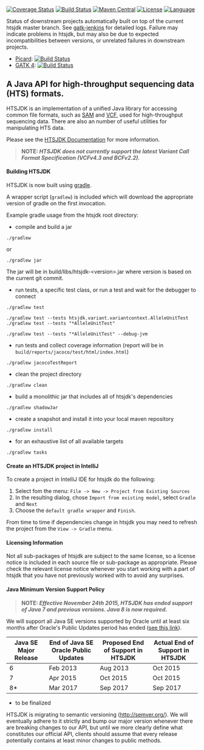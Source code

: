 [![Coverage Status](https://coveralls.io/repos/github/samtools/htsjdk/badge.svg?branch=master)](https://coveralls.io/github/samtools/htsjdk?branch=master)
[![Build Status](https://travis-ci.org/samtools/htsjdk.svg?branch=master)](https://travis-ci.org/samtools/htsjdk)
[![Maven Central](https://maven-badges.herokuapp.com/maven-central/com.github.samtools/htsjdk/badge.svg)](http://search.maven.org/#search%7Cga%7C1%7Cg%3A%22com.github.samtools%22%20AND%20a%3A%22htsjdk%22)
[![License](http://img.shields.io/badge/license-MIT-blue.svg)](https://github.com/samtools/htsjdk)
[![Language](http://img.shields.io/badge/language-java-brightgreen.svg)](https://www.java.com/)

Status of downstream projects automatically built on top of the current htsjdk master branch. See [gatk-jenkins](https://gatk-jenkins.broadinstitute.org/view/HTSJDK%20Release%20Tests/) for detailed logs. Failure may indicate problems  in htsjdk, but may also be due to expected incompatibilities between versions, or unrelated failures in downstream projects.
- [Picard](https://github.com/broadinstitute/picard):  [![Build Status](https://gatk-jenkins.broadinstitute.org/buildStatus/icon?job=picard-on-htsjdk-master)](https://gatk-jenkins.broadinstitute.org/job/picard-on-htsjdk-master/)
- [GATK 4](https://github.com/broadinstitute/gatk): [![Build Status](https://gatk-jenkins.broadinstitute.org/buildStatus/icon?job=gatk-on-htsjdk-master)](https://gatk-jenkins.broadinstitute.org/job/gatk-on-htsjdk-master/)

## A Java API for high-throughput sequencing data (HTS) formats.  

HTSJDK is an implementation of a unified Java library for accessing
common file formats, such as [SAM][1] and [VCF][2], used for high-throughput
sequencing data.  There are also an number of useful utilities for 
manipulating HTS data.

Please see the [HTSJDK Documentation](http://samtools.github.io/htsjdk) for more information.

> **NOTE: _HTSJDK does not currently support the latest Variant Call Format Specification (VCFv4.3 and BCFv2.2)._**

#### Building HTSJDK

HTSJDK is now built using [gradle](http://gradle.org/).

A wrapper script (`gradlew`) is included which will download the appropriate version of gradle on the first invocation.

Example gradle usage from the htsjdk root directory:
 - compile and build a jar 
 ```
 ./gradlew
 ```
 or
 ```
 ./gradlew jar
 ```
 The jar will be in build/libs/htsjdk-\<version\>.jar where version is based on the current git commit.

 - run tests, a specific test class, or run a test and wait for the debugger to connect
 ```
 ./gradlew test

 ./gradlew test --tests htsjdk.variant.variantcontext.AlleleUnitTest
 ./gradlew test --tests "*AlleleUnitTest"

 ./gradlew test --tests "*AlleleUnitTest" --debug-jvm
 ```

- run tests and collect coverage information (report will be in `build/reports/jacoco/test/html/index.html`)
```
./gradlew jacocoTestReport
```

 - clean the project directory
 ```
 ./gradlew clean
 ```

 - build a monolithic jar that includes all of htsjdk's dependencies
 ```
 ./gradlew shadowJar
 ```
 
 - create a snapshot and install it into your local maven repository
 ```
 ./gradlew install
 ```

 - for an exhaustive list of all available targets
 ```
 ./gradlew tasks
 ```

#### Create an HTSJDK project in IntelliJ
To create a project in IntelliJ IDE for htsjdk do the following:

1. Select fom the menu: `File -> New -> Project from Existing Sources`
2. In the resulting dialog, chose `Import from existing model`, select `Gradle` and `Next`
3. Choose the `default gradle wrapper` and `Finish`.

From time to time if dependencies change in htsjdk you may need to refresh the project from the `View -> Gradle` menu.

#### Licensing Information

Not all sub-packages of htsjdk are subject to the same license, so a license notice is included in each source file or sub-package as appropriate. Please check the relevant license notice whenever you start working with a part of htsjdk that you have not previously worked with to avoid any surprises. 

#### Java Minimum Version Support Policy

> **NOTE: _Effective November 24th 2015, HTSJDK has ended support of Java 7 and previous versions. Java 8 is now required_.**

We will support all Java SE versions supported by Oracle until at least six months after Oracle's Public Updates period has ended ([see this link](http://www.oracle.com/technetwork/java/eol-135779.html)).

Java SE Major Release | End of Java SE Oracle Public Updates | Proposed End of Support in HTSJDK | Actual End of Support in HTSJDK
---- | ---- | ---- | ----
6 | Feb 2013 | Aug 2013 | Oct 2015
7 | Apr 2015 | Oct 2015 | Oct 2015
8* | Mar 2017 | Sep 2017 | Sep 2017

* to be finalized

HTSJDK is migrating to semantic versioning (http://semver.org/). We will eventually adhere to it strictly and bump our major version whenever there are breaking changes to our API, but until we more clearly define what constitutes our official API, clients should assume that every release potentially contains at least minor changes to public methods.

[1]: http://samtools.sourceforge.net
[2]: http://vcftools.sourceforge.net/specs.html

